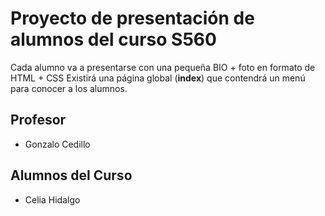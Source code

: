 # Proyecto de presentación de alumnos del curso S560

Cada alumno va a presentarse con una pequeña BIO + foto en formato de HTML + CSS
Existirá una página global (**index**) que contendrá un menú para conocer a los alumnos.

## Profesor

* Gonzalo Cedillo

## Alumnos del Curso

* Celia Hidalgo 
